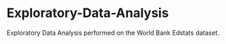 # Exploratory-Data-Analysis
Exploratory Data Analysis performed on the World Bank Edstats dataset. 
